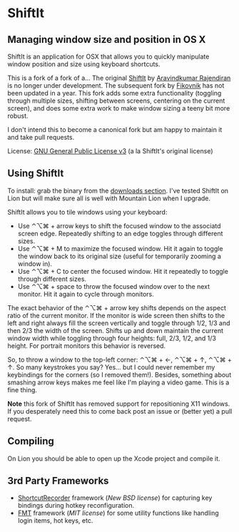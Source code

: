 # ShiftIt

## Managing window size and position in OS X

ShiftIt is an application for OSX that allows you to quickly manipulate window position and size using keyboard shortcuts.

This is a fork of a fork of a...  The original [ShiftIt](http://code.google.com/p/shiftit/) by [Aravindkumar Rajendiran](http://ca.linkedin.com/in/aravind88) is no longer under development.  The subsequent fork by [Fikovnik](https://github.com/fikovnik/ShiftIt) has not been updated in a year.  This fork adds some extra functionality (toggling through multiple sizes, shifting between screens, centering on the current screen), and does some extra work to make window sizing a teeny bit more robust.

I don't intend this to become a canonical fork but am happy to maintain it and take pull requests.

License: [GNU General Public License v3](http://www.gnu.org/licenses/gpl.html) (a la ShiftIt's original license)

## Using ShiftIt

To install: grab the binary from the [downloads section](https://github.com/onsi/ShiftIt/downloads).
I've tested ShiftIt on Lion but will make sure all is well with Mountain Lion when I upgrade.

ShiftIt allows you to tile windows using your keyboard:

- Use ⌃⌥⌘ + arrow keys to shift the focused window to the associatd screen edge.  Repeatedly shifting to an edge toggles through different sizes.
- Use ⌃⌥⌘ + M to maximize the focused window.  Hit it again to toggle the window back to its original size (useful for temporarily zooming a window in).
- Use ⌃⌥⌘ + C to center the focused window.  Hit it repeatedly to toggle through different sizes. 
- Use ⌃⌥⌘ + space to throw the focused window over to the next monitor.  Hit it again to cycle through monitors.

The exact behavior of the ⌃⌥⌘ + arrow key shifts depends on the aspect ratio of the current monitor.  If the monitor is wide screen then shifts to the left and right always fill the screen vertically and toggle through 1/2, 1/3 and then 2/3 the width of the screen.  Shifts up and down maintain the current window width while toggling through four heights: full, 2/3, 1/2, and 1/3 height.  For portrait monitors this behavior is reversed.

So, to throw a window to the top-left corner: ⌃⌥⌘ + ←, ⌃⌥⌘ + ↑, ⌃⌥⌘ + ↑.  So many keystrokes you say?  Yes... but I could never remember my keybindings for the corners (so I removed them!).  Besides, something about smashing arrow keys makes me feel like I'm playing a video game.  This is a fine thing.

**Note** this fork of ShiftIt has removed support for repositioning X11 windows.  If you desperately need this to come back post an issue or (better yet) a pull request.

## Compiling

On Lion you should be able to open up the Xcode project and compile it.

## 3rd Party Frameworks

 * [ShortcutRecorder](http://code.google.com/p/shortcutrecorder/) framework (*New BSD license*) for capturing key bindings during hotkey reconfiguration.
 * [FMT](https://github.com/fikovnik/FMT) framework (*MIT license*) for some utility functions like handling login items, hot keys, etc.